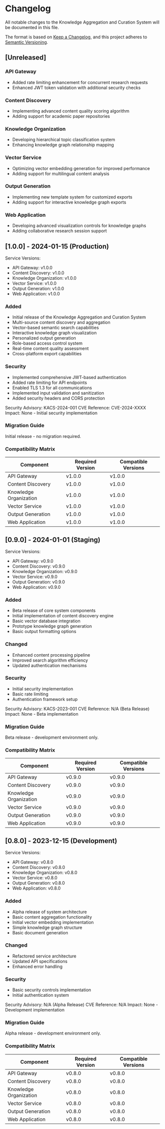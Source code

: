 # Changelog
All notable changes to the Knowledge Aggregation and Curation System will be documented in this file.

The format is based on [Keep a Changelog](https://keepachangelog.com/en/1.0.0/),
and this project adheres to [Semantic Versioning](https://semver.org/spec/v2.0.0.html).

## [Unreleased]

### API Gateway
- Added rate limiting enhancement for concurrent research requests
- Enhanced JWT token validation with additional security checks

### Content Discovery
- Implementing advanced content quality scoring algorithm
- Adding support for academic paper repositories

### Knowledge Organization
- Developing hierarchical topic classification system
- Enhancing knowledge graph relationship mapping

### Vector Service
- Optimizing vector embedding generation for improved performance
- Adding support for multilingual content analysis

### Output Generation
- Implementing new template system for customized exports
- Adding support for interactive knowledge graph exports

### Web Application
- Developing advanced visualization controls for knowledge graphs
- Adding collaborative research session support

## [1.0.0] - 2024-01-15 (Production)

Service Versions:
- API Gateway: v1.0.0
- Content Discovery: v1.0.0
- Knowledge Organization: v1.0.0
- Vector Service: v1.0.0
- Output Generation: v1.0.0
- Web Application: v1.0.0

### Added
- Initial release of the Knowledge Aggregation and Curation System
- Multi-source content discovery and aggregation
- Vector-based semantic search capabilities
- Interactive knowledge graph visualization
- Personalized output generation
- Role-based access control system
- Real-time content quality assessment
- Cross-platform export capabilities

### Security
- Implemented comprehensive JWT-based authentication
- Added rate limiting for API endpoints
- Enabled TLS 1.3 for all communications
- Implemented input validation and sanitization
- Added security headers and CORS protection

Security Advisory: KACS-2024-001
CVE Reference: CVE-2024-XXXX
Impact: None - Initial security implementation

### Migration Guide
Initial release - no migration required.

### Compatibility Matrix
| Component | Required Version | Compatible Versions |
|-----------|-----------------|-------------------|
| API Gateway | v1.0.0 | v1.0.0 |
| Content Discovery | v1.0.0 | v1.0.0 |
| Knowledge Organization | v1.0.0 | v1.0.0 |
| Vector Service | v1.0.0 | v1.0.0 |
| Output Generation | v1.0.0 | v1.0.0 |
| Web Application | v1.0.0 | v1.0.0 |

## [0.9.0] - 2024-01-01 (Staging)

Service Versions:
- API Gateway: v0.9.0
- Content Discovery: v0.9.0
- Knowledge Organization: v0.9.0
- Vector Service: v0.9.0
- Output Generation: v0.9.0
- Web Application: v0.9.0

### Added
- Beta release of core system components
- Initial implementation of content discovery engine
- Basic vector database integration
- Prototype knowledge graph generation
- Basic output formatting options

### Changed
- Enhanced content processing pipeline
- Improved search algorithm efficiency
- Updated authentication mechanisms

### Security
- Initial security implementation
- Basic rate limiting
- Authentication framework setup

Security Advisory: KACS-2023-001
CVE Reference: N/A (Beta Release)
Impact: None - Beta implementation

### Migration Guide
Beta release - development environment only.

### Compatibility Matrix
| Component | Required Version | Compatible Versions |
|-----------|-----------------|-------------------|
| API Gateway | v0.9.0 | v0.9.0 |
| Content Discovery | v0.9.0 | v0.9.0 |
| Knowledge Organization | v0.9.0 | v0.9.0 |
| Vector Service | v0.9.0 | v0.9.0 |
| Output Generation | v0.9.0 | v0.9.0 |
| Web Application | v0.9.0 | v0.9.0 |

## [0.8.0] - 2023-12-15 (Development)

Service Versions:
- API Gateway: v0.8.0
- Content Discovery: v0.8.0
- Knowledge Organization: v0.8.0
- Vector Service: v0.8.0
- Output Generation: v0.8.0
- Web Application: v0.8.0

### Added
- Alpha release of system architecture
- Basic content aggregation functionality
- Initial vector embedding implementation
- Simple knowledge graph structure
- Basic document generation

### Changed
- Refactored service architecture
- Updated API specifications
- Enhanced error handling

### Security
- Basic security controls implementation
- Initial authentication system

Security Advisory: N/A (Alpha Release)
CVE Reference: N/A
Impact: None - Development implementation

### Migration Guide
Alpha release - development environment only.

### Compatibility Matrix
| Component | Required Version | Compatible Versions |
|-----------|-----------------|-------------------|
| API Gateway | v0.8.0 | v0.8.0 |
| Content Discovery | v0.8.0 | v0.8.0 |
| Knowledge Organization | v0.8.0 | v0.8.0 |
| Vector Service | v0.8.0 | v0.8.0 |
| Output Generation | v0.8.0 | v0.8.0 |
| Web Application | v0.8.0 | v0.8.0 |